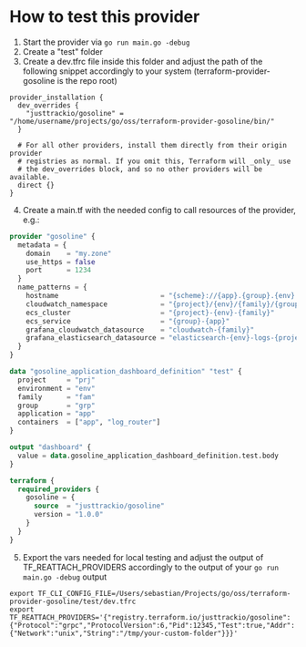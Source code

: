 # How to test this provider
1. Start the provider via `go run main.go -debug`
2. Create a "test" folder
3. Create a dev.tfrc file inside this folder and adjust the path of the following snippet accordingly to your system (terraform-provider-gosoline is the repo root)
```hcl
provider_installation {
  dev_overrides {
    "justtrackio/gosoline" = "/home/username/projects/go/oss/terraform-provider-gosoline/bin/"
  }

  # For all other providers, install them directly from their origin provider
  # registries as normal. If you omit this, Terraform will _only_ use
  # the dev_overrides block, and so no other providers will be available.
  direct {}
}
```
4. Create a main.tf with the needed config to call resources of the provider, e.g.:
```terraform
provider "gosoline" {
  metadata = {
    domain    = "my.zone"
    use_https = false
    port      = 1234
  }
  name_patterns = {
    hostname                         = "{scheme}://{app}.{group}.{env}.{metadata_domain}:{port}"
    cloudwatch_namespace             = "{project}/{env}/{family}/{group}-{app}"
    ecs_cluster                      = "{project}-{env}-{family}"
    ecs_service                      = "{group}-{app}"
    grafana_cloudwatch_datasource    = "cloudwatch-{family}"
    grafana_elasticsearch_datasource = "elasticsearch-{env}-logs-{project}-{family}-{group}-{app}"
  }
}

data "gosoline_application_dashboard_definition" "test" {
  project     = "prj"
  environment = "env"
  family      = "fam"
  group       = "grp"
  application = "app"
  containers  = ["app", "log_router"]
}

output "dashboard" {
  value = data.gosoline_application_dashboard_definition.test.body
}

terraform {
  required_providers {
    gosoline = {
      source  = "justtrackio/gosoline"
      version = "1.0.0"
    }
  }
}
```
5. Export the vars needed for local testing and adjust the output of TF_REATTACH_PROVIDERS accordingly to the output of your `go run main.go -debug` output
```shell
export TF_CLI_CONFIG_FILE=/Users/sebastian/Projects/go/oss/terraform-provider-gosoline/test/dev.tfrc
export TF_REATTACH_PROVIDERS='{"registry.terraform.io/justtrackio/gosoline":{"Protocol":"grpc","ProtocolVersion":6,"Pid":12345,"Test":true,"Addr":{"Network":"unix","String":"/tmp/your-custom-folder"}}}'
```
